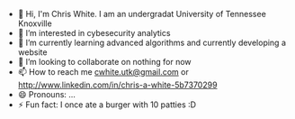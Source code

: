 - 👋 Hi, I'm Chris White. I am an undergradat University of Tennessee Knoxville
- 👀 I’m interested in cybesecurity analytics
- 🌱 I’m currently learning advanced algorithms and currently developing a website
- 💞️ I’m looking to collaborate on nothing for now
- 📫 How to reach me cwhite.utk@gmail.com or http://www.linkedin.com/in/chris-a-white-5b7370299
- 😄 Pronouns: ...
- ⚡ Fun fact: I once ate a burger with 10 patties :D

<!---
Chris-Whit3/Chris-Whit3 is a ✨ special ✨ repository because its `README.md` (this file) appears on your GitHub profile.
You can click the Preview link to take a look at your changes.
--->

